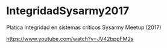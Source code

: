 # IntegridadSysarmy2017
Platica Integridad en sistemas críticos Sysarmy Meetup (2017)

https://www.youtube.com/watch?v=JV42bppFM2s
